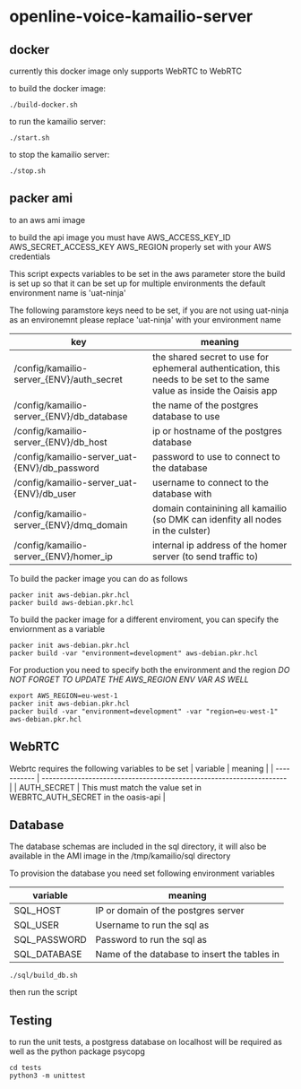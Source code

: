 # openline-voice-kamailio-server

## docker
currently this docker image only supports WebRTC to WebRTC

to build the docker image:

```
./build-docker.sh
```

to run the kamailio server:

```
./start.sh
```
to stop the kamailio server:

```
./stop.sh
```
## packer ami
to an aws ami image


to build the api image you must have AWS_ACCESS_KEY_ID AWS_SECRET_ACCESS_KEY AWS_REGION properly set with your AWS credentials

This script expects variables to be set in the aws parameter store
the build is set up so that it can be set up for multiple environments the default environment name is 'uat-ninja'

The following paramstore keys need to be set, if you are not using uat-ninja as an environemnt please replace 'uat-ninja' with your environment name

| key                                           | meaning                                                                                                                |
| --------------------------------------------- | ---------------------------------------------------------------------------------------------------------------------- |
| /config/kamailio-server_{ENV}/auth_secret | the shared secret to use for ephemeral authentication, this needs to be set to the same value as inside the Oaisis app |
| /config/kamailio-server_{ENV}/db_database | the name of the postgres database to use                                                                               |
| /config/kamailio-server_{ENV}/db_host     | ip or hostname of the postgres database                                                                                |
| /config/kamailio-server_uat-{ENV}/db_password | password to use to connect to the database                                                                             |
| /config/kamailio-server_uat-{ENV}/db_user     | username to connect to the database with                                                                               |
| /config/kamailio-server_{ENV}/dmq_domain      | domain containining all kamailio (so DMK can idenfity all nodes in the culster) |
| /config/kamailio-server_{ENV}/homer_ip        | internal ip address of the homer server (to send traffic to) |

To build the packer image you can do as follows
```
packer init aws-debian.pkr.hcl
packer build aws-debian.pkr.hcl
```

To build the packer image for a different enviroment, you can specify the enviornment as a variable
```
packer init aws-debian.pkr.hcl
packer build -var "environment=development" aws-debian.pkr.hcl
```

For production you need to specify both the environment and the region
*DO NOT FORGET TO UPDATE THE AWS_REGION ENV VAR AS WELL*
```
export AWS_REGION=eu-west-1
packer init aws-debian.pkr.hcl
packer build -var "environment=development" -var "region=eu-west-1" aws-debian.pkr.hcl
```

## WebRTC

Webrtc requires the following variables to be set
| variable    | meaning                                                              |
| ----------- | -------------------------------------------------------------------- |
| AUTH_SECRET | This must match the value set in WEBRTC_AUTH_SECRET in the oasis-api |

## Database
The database schemas are included in the sql directory, it will also be available in the AMI image in the /tmp/kamailio/sql directory

To provision the database you need set following environment variables

| variable     | meaning                                      |
| ------------ | -------------------------------------------- |
| SQL_HOST     | IP or domain of the postgres server          |
| SQL_USER     | Username to run the sql as                   |
| SQL_PASSWORD | Password to run the sql as                   |
| SQL_DATABASE | Name of the database to insert the tables in |

```
./sql/build_db.sh
```

then run the script

## Testing
to run the unit tests, a postgress database on localhost will be required as well as the python package psycopg
```
cd tests
python3 -m unittest
```
